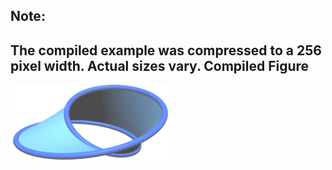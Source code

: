 Note:
-----
The compiled example was compressed to a 256
pixel width. Actual sizes vary.
Compiled Figure
---------------
![Example](Mobius_Strip.png)
